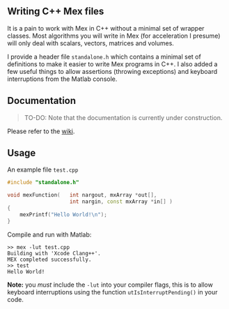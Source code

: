 ## Writing C++ Mex files

It is a pain to work with Mex in C++ without a minimal set of wrapper classes. 
Most algorithms you will write in Mex (for acceleration I presume) will only deal with scalars, vectors, matrices and volumes.

I provide a header file `standalone.h` which contains a minimal set of definitions to make it easier to write Mex programs in C++.
I also added a few useful things to allow assertions (throwing exceptions) and keyboard interruptions from the Matlab console.

## Documentation

> TO-DO: Note that the documentation is currently under construction.

Please refer to the [wiki](https://github.com/Sheljohn/matlab-mex/wiki).

## Usage

An example file `test.cpp`

```c++
#include "standalone.h"

void mexFunction(	int nargout, mxArray *out[],
					int nargin, const mxArray *in[] )
{
    mexPrintf("Hello World!\n");
}
```

Compile and run with Matlab:

```
>> mex -lut test.cpp
Building with 'Xcode Clang++'.
MEX completed successfully.
>> test
Hello World!
```

**Note:** you _must_ include the `-lut` into your compiler flags, this is to allow keyboard interruptions using the function `utIsInterruptPending()` in your code.

